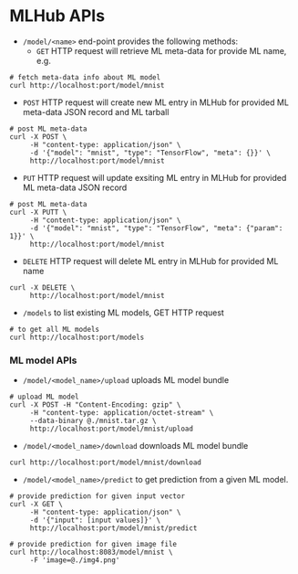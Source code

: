 # MLHub APIs
- `/model/<name>` end-point provides the following methods:
  - `GET` HTTP request will retrieve ML meta-data for provide ML name, e.g.
```
# fetch meta-data info about ML model
curl http://localhost:port/model/mnist
```
  - `POST` HTTP request will create new ML entry in MLHub for provided
  ML meta-data JSON record and ML tarball
```
# post ML meta-data
curl -X POST \
     -H "content-type: application/json" \
     -d '{"model": "mnist", "type": "TensorFlow", "meta": {}}' \
     http://localhost:port/model/mnist
```
  - `PUT` HTTP request will update exsiting ML entry in MLHub for provided
  ML meta-data JSON record
```
# post ML meta-data
curl -X PUTT \
     -H "content-type: application/json" \
     -d '{"model": "mnist", "type": "TensorFlow", "meta": {"param": 1}}' \
     http://localhost:port/model/mnist
```
  - `DELETE` HTTP request will delete ML entry in MLHub for provided ML name
```
curl -X DELETE \
     http://localhost:port/model/mnist
```
- `/models` to list existing ML models, GET HTTP request
```
# to get all ML models
curl http://localhost:port/models
```

### ML model APIs
- `/model/<model_name>/upload` uploads ML model bundle
```
# upload ML model
curl -X POST -H "Content-Encoding: gzip" \
     -H "content-type: application/octet-stream" \
     --data-binary @./mnist.tar.gz \
     http://localhost:port/model/mnist/upload
```
- `/model/<model_name>/download` downloads ML model bundle
```
curl http://localhost:port/model/mnist/download
```
- `/model/<model_name>/predict` to get prediction from a given ML model.
```
# provide prediction for given input vector
curl -X GET \
     -H "content-type: application/json" \
     -d '{"input": [input values]}' \
     http://localhost:port/model/mnist/predict

# provide prediction for given image file
curl http://localhost:8083/model/mnist \
     -F 'image=@./img4.png'
```
